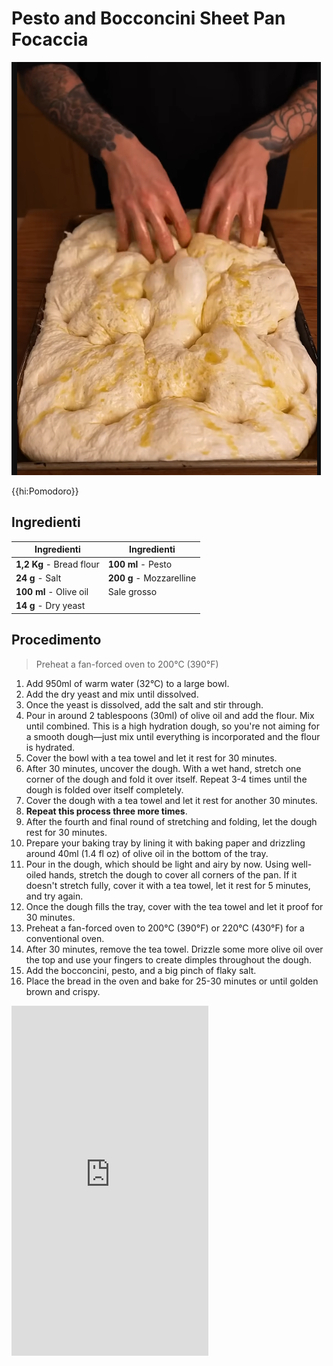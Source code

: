 # Pesto and Bocconcini Sheet Pan Focaccia

![](img/Pesto-and-Bocconcini-Sheet-Pan-Focaccia.png)

{{hi:Pomodoro}}

## Ingredienti

| Ingredienti                  | Ingredienti             |
| ---------------------------- | ----------------------- |
| **1,2 Kg** - Bread flour | **100 ml** - Pesto |
| **24 g** - Salt | **200 g** - Mozzarelline |
| **100 ml** - Olive oil | Sale grosso |
| **14 g** - Dry yeast |  |

## Procedimento

> Preheat a fan-forced oven to 200°C (390°F) 

1. Add 950ml of warm water (32°C) to a large bowl. 
1. Add the dry yeast and mix until dissolved. 
1. Once the yeast is dissolved, add the salt and stir through.
1. Pour in around 2 tablespoons (30ml) of olive oil and add the flour. Mix until combined. This is a high hydration dough, so you're not aiming for a smooth dough—just mix until everything is incorporated and the flour is hydrated. 
1. Cover the bowl with a tea towel and let it rest for 30 minutes.
1. After 30 minutes, uncover the dough. With a wet hand, stretch one corner of the dough and fold it over itself. Repeat 3-4 times until the dough is folded over itself completely. 
1. Cover the dough with a tea towel and let it rest for another 30 minutes. 
1. **Repeat this process three more times**.
1. After the fourth and final round of stretching and folding, let the dough rest for 30 minutes. 
1. Prepare your baking tray by lining it with baking paper and drizzling around 40ml (1.4 fl oz) of olive oil in the bottom of the tray. 
1. Pour in the dough, which should be light and airy by now. Using well-oiled hands, stretch the dough to cover all corners of the pan. If it doesn't stretch fully, cover it with a tea towel, let it rest for 5 minutes, and try again. 
1. Once the dough fills the tray, cover with the tea towel and let it proof for 30 minutes.
5. Preheat a fan-forced oven to 200°C (390°F) or 220°C (430°F) for a conventional oven.
6. After 30 minutes, remove the tea towel. Drizzle some more olive oil over the top and use your fingers to create dimples throughout the dough. 
1. Add the bocconcini, pesto, and a big pinch of flaky salt.
7. Place the bread in the oven and bake for 25-30 minutes or until golden brown and crispy.

<iframe width="315" height="560"
src="https://www.youtube.com/embed/sCXodpSVXFk"
title="YouTube video player"
frameborder="0"
allow="accelerometer; autoplay; clipboard-write; encrypted-media; gyroscope; picture-in-picture; web-share"
allowfullscreen></iframe>


